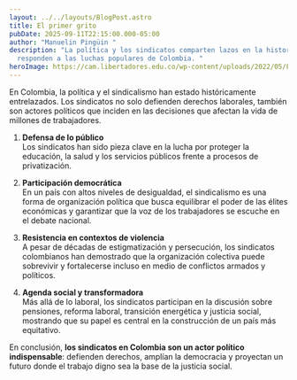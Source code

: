 ```yaml
---
layout: ../../layouts/BlogPost.astro
title: El primer grito
pubDate: 2025-09-11T22:15:00.000-05:00
author: "Manuelin Pingüin "
description: "La política y los sindicatos comparten lazos en la historia que
  responden a las luchas populares de Colombia. "
heroImage: https://cam.libertadores.edu.co/wp-content/uploads/2022/05/Foto-bananeras.jpg
---
```

En Colombia, la política y el sindicalismo han estado históricamente entrelazados. Los sindicatos no solo defienden derechos laborales, también son actores políticos que inciden en las decisiones que afectan la vida de millones de trabajadores.

1. **Defensa de lo público**  
   Los sindicatos han sido pieza clave en la lucha por proteger la educación, la salud y los servicios públicos frente a procesos de privatización.

2. **Participación democrática**  
   En un país con altos niveles de desigualdad, el sindicalismo es una forma de organización política que busca equilibrar el poder de las élites económicas y garantizar que la voz de los trabajadores se escuche en el debate nacional.

3. **Resistencia en contextos de violencia**  
   A pesar de décadas de estigmatización y persecución, los sindicatos colombianos han demostrado que la organización colectiva puede sobrevivir y fortalecerse incluso en medio de conflictos armados y políticos.

4. **Agenda social y transformadora**  
   Más allá de lo laboral, los sindicatos participan en la discusión sobre pensiones, reforma laboral, transición energética y justicia social, mostrando que su papel es central en la construcción de un país más equitativo.

En conclusión, **los sindicatos en Colombia son un actor político indispensable**: defienden derechos, amplían la democracia y proyectan un futuro donde el trabajo digno sea la base de la justicia social.
